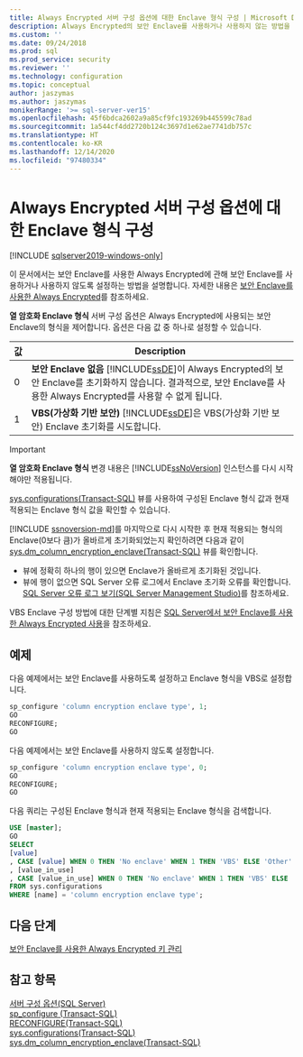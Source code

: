 ```yaml
---
title: Always Encrypted 서버 구성 옵션에 대한 Enclave 형식 구성 | Microsoft Docs
description: Always Encrypted의 보안 Enclave를 사용하거나 사용하지 않는 방법을 알아봅니다. Enclave가 올바르게 초기화되었는지 확인하는 방법을 알아봅니다.
ms.custom: ''
ms.date: 09/24/2018
ms.prod: sql
ms.prod_service: security
ms.reviewer: ''
ms.technology: configuration
ms.topic: conceptual
author: jaszymas
ms.author: jaszymas
monikerRange: '>= sql-server-ver15'
ms.openlocfilehash: 45f6bdca2602a9a85cf9fc193269b445599c78ad
ms.sourcegitcommit: 1a544cf4dd2720b124c3697d1e62ae7741db757c
ms.translationtype: HT
ms.contentlocale: ko-KR
ms.lasthandoff: 12/14/2020
ms.locfileid: "97480334"
---
```

# <a name="configure-the-enclave-type-for-always-encrypted-server-configuration-option"></a>Always Encrypted 서버 구성 옵션에 대한 Enclave 형식 구성

[!INCLUDE [sqlserver2019-windows-only](../../includes/applies-to-version/sqlserver2019-windows-only.md)]

이 문서에서는 보안 Enclave를 사용한 Always Encrypted에 관해 보안 Enclave를 사용하거나 사용하지 않도록 설정하는 방법을 설명합니다. 자세한 내용은 [보안 Enclave를 사용한 Always Encrypted](../../relational-databases/security/encryption/always-encrypted-enclaves.md)를 참조하세요.

**열 암호화 Enclave 형식** 서버 구성 옵션은 Always Encrypted에 사용되는 보안 Enclave의 형식을 제어합니다. 옵션은 다음 값 중 하나로 설정할 수 있습니다.  
  
|값|Description|  
|-------------------|-----------------| 
|0|**보안 Enclave 없음** [!INCLUDE[ssDE](../../includes/ssde-md.md)]이 Always Encrypted의 보안 Enclave를 초기화하지 않습니다. 결과적으로, 보안 Enclave를 사용한 Always Encrypted를 사용할 수 없게 됩니다.|  
|1|**VBS(가상화 기반 보안)** [!INCLUDE[ssDE](../../includes/ssde-md.md)]은 VBS(가상화 기반 보안) Enclave 초기화를 시도합니다.

> [!IMPORTANT]
> **열 암호화 Enclave 형식** 변경 내용은 [!INCLUDE[ssNoVersion](../../includes/ssnoversion-md.md)] 인스턴스를 다시 시작해야만 적용됩니다.
   
[sys.configurations(Transact-SQL)](../../relational-databases/system-catalog-views/sys-configurations-transact-sql.md) 뷰를 사용하여 구성된 Enclave 형식 값과 현재 적용되는 Enclave 형식 값을 확인할 수 있습니다. 

[!INCLUDE [ssnoversion-md](../../includes/ssnoversion-md.md)]를 마지막으로 다시 시작한 후 현재 적용되는 형식의 Enclave(0보다 큼)가 올바르게 초기화되었는지 확인하려면 다음과 같이 [sys.dm_column_encryption_enclave(Transact-SQL)](../../relational-databases/system-dynamic-management-views/sys-dm-column-encryption-enclave.md) 뷰를 확인합니다.
 - 뷰에 정확히 하나의 행이 있으면 Enclave가 올바르게 초기화된 것입니다. 
 - 뷰에 행이 없으면 SQL Server 오류 로그에서 Enclave 초기화 오류를 확인합니다. [SQL Server 오류 로그 보기(SQL Server Management Studio)](../../relational-databases/performance/view-the-sql-server-error-log-sql-server-management-studio.md)를 참조하세요.

VBS Enclave 구성 방법에 대한 단계별 지침은 [SQL Server에서 보안 Enclave를 사용한 Always Encrypted 사용](../../relational-databases/security/tutorial-getting-started-with-always-encrypted-enclaves.md#step-3-enable-always-encrypted-with-secure-enclaves-in-sql-server)을 참조하세요.

## <a name="examples"></a>예제  
 다음 예제에서는 보안 Enclave를 사용하도록 설정하고 Enclave 형식을 VBS로 설정합니다.

```sql  
sp_configure 'column encryption enclave type', 1;  
GO  
RECONFIGURE;  
GO  
```  

다음 예제에서는 보안 Enclave를 사용하지 않도록 설정합니다.  

```sql  
sp_configure 'column encryption enclave type', 0;  
GO  
RECONFIGURE;  
GO  
```  

다음 쿼리는 구성된 Enclave 형식과 현재 적용되는 Enclave 형식을 검색합니다.

```sql  
USE [master];
GO
SELECT
[value]
, CASE [value] WHEN 0 THEN 'No enclave' WHEN 1 THEN 'VBS' ELSE 'Other' END AS [value_description]
, [value_in_use]
, CASE [value_in_use] WHEN 0 THEN 'No enclave' WHEN 1 THEN 'VBS' ELSE 'Other' END AS [value_in_use_description]
FROM sys.configurations
WHERE [name] = 'column encryption enclave type'; 
```  
## <a name="next-steps"></a>다음 단계
 [보안 Enclave를 사용한 Always Encrypted 키 관리](../../relational-databases/security/encryption/always-encrypted-enclaves-manage-keys.md)

## <a name="see-also"></a>참고 항목  
 [서버 구성 옵션&#40;SQL Server&#41;](../../database-engine/configure-windows/server-configuration-options-sql-server.md)   
 [sp_configure &#40;Transact-SQL&#41;](../../relational-databases/system-stored-procedures/sp-configure-transact-sql.md)   
 [RECONFIGURE&#40;Transact-SQL&#41;](../../t-sql/language-elements/reconfigure-transact-sql.md)   
 [sys.configurations(Transact-SQL)](../../relational-databases/system-catalog-views/sys-configurations-transact-sql.md)   
 [sys.dm_column_encryption_enclave(Transact-SQL)](../../relational-databases/system-dynamic-management-views/sys-dm-column-encryption-enclave.md)   
